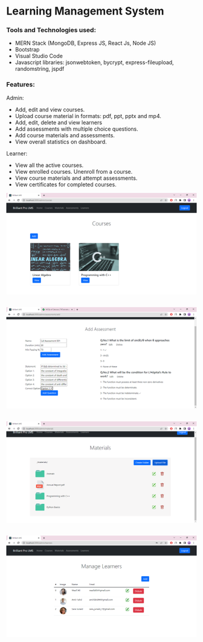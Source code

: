 # Learning Management System
### Tools and Technologies used:
- MERN Stack (MongoDB, Express JS, React Js, Node JS)
- Bootstrap
- Visual Studio Code
- Javascript libraries: jsonwebtoken, bycrypt, express-fileupload, randomstring, jspdf

### Features:

Admin:
- Add, edit and view courses.
- Upload course material in formats: pdf, ppt, pptx and mp4.
- Add, edit, delete and view learners
- Add assessments with multiple choice questions.
- Add course materials and assessments.
- View overall statistics on dashboard.

Learner:
- View all the active courses.
- View enrolled courses. Unenroll from a course.
- View course materials and attempt assessments.
- View certificates for completed courses.

![All courses](Images/All%20Courses.PNG)
<br><br>

![Add assessment](Images/Add%20Assessment.PNG)
<br><br>

![All courses](Images/All%20Materials.PNG)
<br><br>

![All courses](Images/Learners.PNG)
